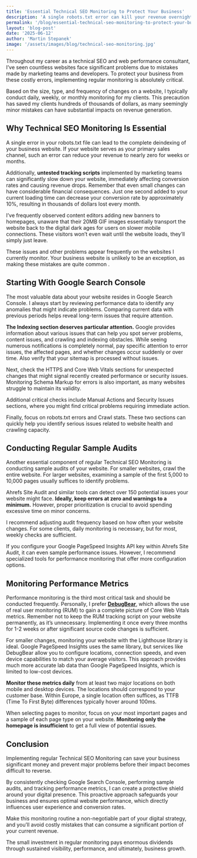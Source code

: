 ```yaml
---
title: 'Essential Technical SEO Monitoring to Protect Your Business'
description: 'A single robots.txt error can kill your revenue overnight. Essential monitoring strategies to safeguard your business from costly technical mistakes.'
permalink: '/blog/essential-technical-seo-monitoring-to-protect-your-business/'
layout: 'blog-post'
date: '2025-06-12'
author: 'Martin Stepanek'
image: '/assets/images/blog/technical-seo-monitoring.jpg'
---
```


Throughout my career as a technical SEO and web performance consultant, I’ve seen countless websites face significant problems due to mistakes made by marketing teams and developers. To protect your business from these costly errors, implementing regular monitoring is absolutely critical.

Based on the size, type, and frequency of changes on a website, I typically conduct daily, weekly, or monthly monitoring for my clients. This precaution has saved my clients hundreds of thousands of dollars, as many seemingly minor mistakes can have substantial impacts on revenue generation.

## **Why Technical SEO Monitoring Is Essential**

A single error in your robots.txt file can lead to the complete deindexing of your business website. If your website serves as your primary sales channel, such an error can reduce your revenue to nearly zero for weeks or months.

Additionally, **untested tracking scripts** implemented by marketing teams can significantly slow down your website, immediately affecting conversion rates and causing revenue drops. Remember that even small changes can have considerable financial consequences. Just one second added to your current loading time can decrease your conversion rate by approximately 10%, resulting in thousands of dollars lost every month.

I’ve frequently observed content editors adding new banners to homepages, unaware that their 20MB GIF images essentially transport the website back to the digital dark ages for users on slower mobile connections. These visitors won’t even wait until the website loads, they’ll simply just leave.

These issues and other problems appear frequently on the websites I currently monitor. Your business website is unlikely to be an exception, as making these mistakes are quite common .

## **Starting With Google Search Console**

The most valuable data about your website resides in Google Search Console. I always start by reviewing performance data to identify any anomalies that might indicate problems. Comparing current data with previous periods helps reveal long-term issues that require attention.

**The Indexing section deserves particular attention.** Google provides information about various issues that can help you spot server problems, content issues, and crawling and indexing obstacles. While seeing numerous notifications is completely normal, pay specific attention to error issues, the affected pages, and whether changes occur suddenly or over time. Also verify that your sitemap is processed without issues.

Next, check the HTTPS and Core Web Vitals sections for unexpected changes that might signal recently created performance or security issues. Monitoring Schema Markup for errors is also important, as many websites struggle to maintain its validity.

Additional critical checks include Manual Actions and Security Issues sections, where you might find critical problems requiring immediate action.

Finally, focus on robots.txt errors and Crawl stats. These two sections can quickly help you identify serious issues related to website health and crawling capacity.

## **Conducting Regular Sample Audits**

Another essential component of regular Technical SEO Monitoring is conducting sample audits of your website. For smaller websites, crawl the entire website. For larger websites, examining a sample of the first 5,000 to 10,000 pages usually suffices to identify problems.

Ahrefs Site Audit and similar tools can detect over 150 potential issues your website might face. **Ideally, keep errors at zero and warnings to a minimum.** However, proper prioritization is crucial to avoid spending excessive time on minor concerns.

I recommend adjusting audit frequency based on how often your website changes. For some clients, daily monitoring is necessary, but for most, weekly checks are sufficient.

If you configure your Google PageSpeed Insights API key within Ahrefs Site Audit, it can even sample performance issues. However, I recommend specialized tools for performance monitoring that offer more configuration options.

## **Monitoring Performance Metrics**

Performance monitoring is the third most critical task and should be conducted frequently. Personally, I prefer [**DebugBear**](https://www.debugbear.com/), which allows the use of real user monitoring (RUM) to gain a complete picture of Core Web Vitals metrics. Remember not to keep the RUM tracking script on your website permanently, as it’s unnecessary. Implementing it once every three months for 1-2 weeks or after significant source code changes is sufficient.

For smaller changes, monitoring your website with the Lighthouse library is ideal. Google PageSpeed Insights uses the same library, but services like DebugBear allow you to configure locations, connection speeds, and even device capabilities to match your average visitors. This approach provides much more accurate lab data than Google PageSpeed Insights, which is limited to low-cost devices.

**Monitor these metrics daily** from at least two major locations on both mobile and desktop devices. The locations should correspond to your customer base. Within Europe, a single location often suffices, as TTFB (Time To First Byte) differences typically hover around 100ms.

When selecting pages to monitor, focus on your most important pages and a sample of each page type on your website. **Monitoring only the homepage is insufficient** to get a full view of potential issues.

## **Conclusion**

Implementing regular Technical SEO Monitoring can save your business significant money and prevent major problems before their impact becomes difficult to reverse.

By consistently checking Google Search Console, performing sample audits, and tracking performance metrics, I can create a protective shield around your digital presence. This proactive approach safeguards your business and ensures optimal website performance, which directly influences user experience and conversion rates.

Make this monitoring routine a non-negotiable part of your digital strategy, and you’ll avoid costly mistakes that can consume a significant portion of your current revenue.

The small investment in regular monitoring pays enormous dividends through sustained visibility, performance, and ultimately, business growth.